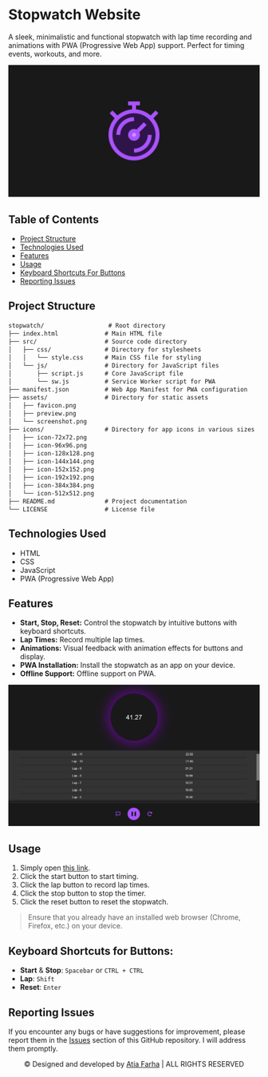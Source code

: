 # Stopwatch Website

A sleek, minimalistic and functional stopwatch with lap time recording and animations with PWA (Progressive Web App) support. Perfect for timing events, workouts, and more. 

![Preview](/assets/preview.png)

## Table of Contents

- [Project Structure](#project-structure)
- [Technologies Used](#technologies-used)
- [Features](#features)
- [Usage](#usage)
- [Keyboard Shortcuts For Buttons](#keyboard-shortcuts-for-buttons)
- [Reporting Issues](#reporting-issues)

## Project Structure

```plaintext
stopwatch/                  # Root directory
├── index.html             # Main HTML file
├── src/                   # Source code directory
│   ├── css/               # Directory for stylesheets
│   │   └── style.css      # Main CSS file for styling
│   └── js/                # Directory for JavaScript files
│       ├── script.js      # Core JavaScript file
│       └── sw.js          # Service Worker script for PWA
├── manifest.json          # Web App Manifest for PWA configuration
├── assets/                # Directory for static assets
│   ├── favicon.png
│   ├── preview.png
│   └── screenshot.png
├── icons/                 # Directory for app icons in various sizes
│   ├── icon-72x72.png
│   ├── icon-96x96.png
│   ├── icon-128x128.png
│   ├── icon-144x144.png
│   ├── icon-152x152.png
│   ├── icon-192x192.png
│   ├── icon-384x384.png
│   └── icon-512x512.png
├── README.md              # Project documentation
└── LICENSE                # License file
```

## Technologies Used

- HTML
- CSS
- JavaScript
- PWA (Progressive Web App)

## Features

- **Start, Stop, Reset:** Control the stopwatch by intuitive buttons with keyboard shortcuts.
- **Lap Times:** Record multiple lap times.
- **Animations:** Visual feedback with animation effects for buttons and display.
- **PWA Installation:** Install the stopwatch as an app on your device.
- **Offline Support:** Offline support on PWA.

![Preview](/assets/screenshot.png)

## Usage

1. Simply open <a href="https://atia-farha.github.io/stopwatch/" target="_blank">this link</a>.
2. Click the start button to start timing.
3. Click the lap button to record lap times.
4. Click the stop button to stop the timer.
5. Click the reset button to reset the stopwatch.

> Ensure that you already have an installed web browser (Chrome, Firefox, etc.) on your device.

## Keyboard Shortcuts for Buttons:
- **Start** & **Stop**: `Spacebar` or `CTRL + CTRL`
- **Lap**: `Shift`
- **Reset**: `Enter`

## Reporting Issues

If you encounter any bugs or have suggestions for improvement, please report them in the <a href="https://github.com/Atia-Farha/stopwatch/issues" target="_blank">Issues</a> section of this GitHub repository. I will address them promptly.


<p align="center">© Designed and developed by <a href="https://github.com/Atia-Farha" target="_blank">Atia Farha</a> | ALL RIGHTS RESERVED</p>